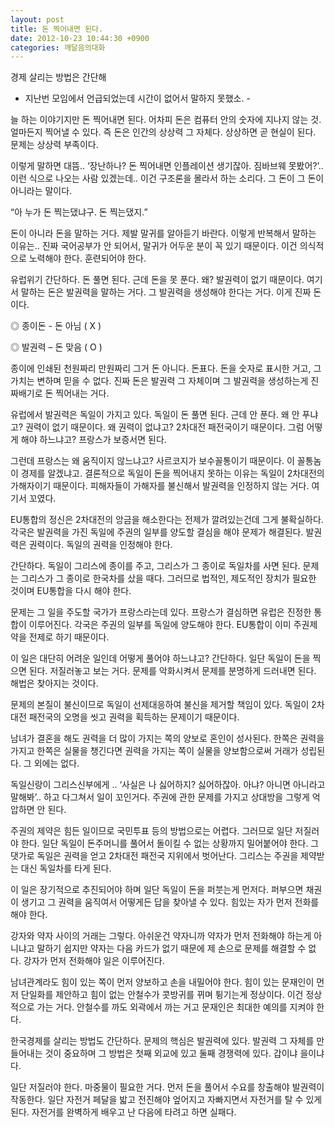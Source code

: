 ```yaml
---
layout: post
title: 돈 찍어내면 된다.
date: 2012-10-23 10:44:30 +0900
categories: 깨달음의대화
---
```

 경제 살리는 방법은 간단해 

 - 지난번 모임에서 언급되었는데 시간이 없어서 말하지 못했소. - 

 늘 하는 이야기지만 돈 찍어내면 된다. 어차피 돈은 컴퓨터 안의 숫자에 지나지 않는 것. 얼마든지 찍어낼 수 있다. 즉 돈은 인간의 상상력 그 자체다. 상상하면 곧 현실이 된다. 문제는 상상력 부족이다. 

 이렇게 말하면 대뜸.. ‘장난하나? 돈 찍어내면 인플레이션 생기잖아. 짐바브웨 못봤어?’.. 이런 식으로 나오는 사람 있겠는데.. 이건 구조론을 몰라서 하는 소리다. 그 돈이 그 돈이 아니라는 말이다. 

 “아 누가 돈 찍는댔냐구. 돈 찍는댔지.” 

 돈이 아니라 돈을 말하는 거다. 제발 말귀를 알아듣기 바란다. 이렇게 반복해서 말하는 이유는.. 진짜 국어공부가 안 되어서, 말귀가 어두운 분이 꼭 있기 때문이다. 이건 의식적으로 노력해야 한다. 훈련되어야 한다. 

 유럽위기 간단하다. 돈 풀면 된다. 근데 돈을 못 푼다. 왜? 발권력이 없기 때문이다. 여기서 말하는 돈은 발권력을 말하는 거다. 그 발권력을 생성해야 한다는 거다. 이게 진짜 돈이다. 

 ◎ 종이돈 - 돈 아님 ( X ) 

   
◎ 발권력 – 돈 맞음 ( O ) 

 종이에 인쇄된 천원짜리 만원짜리 그거 돈 아니다. 돈표다. 돈을 숫자로 표시한 거고, 그 가치는 변하며 믿을 수 없다. 진짜 돈은 발권력 그 자체이며 그 발권력을 생성하는게 진짜배기로 돈 찍어내는 거다. 

 유럽에서 발권력은 독일이 가지고 있다. 독일이 돈 풀면 된다. 근데 안 푼다. 왜 안 푸냐고? 권력이 없기 때문이다. 왜 권력이 없냐고? 2차대전 패전국이기 때문이다. 그럼 어떻게 해야 하느냐고? 프랑스가 보증서면 된다. 

 그런데 프랑스는 왜 움직이지 않느냐고? 사르코지가 보수꼴통이기 때문이다. 이 꼴통놈이 경제를 알겠냐고. 결론적으로 독일이 돈을 찍어내지 못하는 이유는 독일이 2차대전의 가해자이기 때문이다. 피해자들이 가해자를 불신해서 발권력을 인정하지 않는 거다. 여기서 꼬였다. 

 EU통합의 정신은 2차대전의 앙금을 해소한다는 전제가 깔려있는건데 그게 불확실하다. 각국은 발권력을 가진 독일에 주권의 일부를 양도할 결심을 해야 문제가 해결된다. 발권력은 권력이다. 독일의 권력을 인정해야 한다. 

 간단하다. 독일이 그리스에 종이를 주고, 그리스가 그 종이로 독일차를 사면 된다. 문제는 그리스가 그 종이로 한국차를 샀을 때다. 그러므로 법적인, 제도적인 장치가 필요한 것이며 EU통합을 다시 해야 한다. 

 문제는 그 일을 주도할 국가가 프랑스라는데 있다. 프랑스가 결심하면 유럽은 진정한 통합이 이루어진다. 각국은 주권의 일부를 독일에 양도해야 한다. EU통합이 이미 주권제약을 전제로 하기 때문이다. 

 이 일은 대단히 어려운 일인데 어떻게 풀어야 하느냐고? 간단하다. 일단 독일이 돈을 찍으면 된다. 저질러놓고 보는 거다. 문제를 악화시켜서 문제를 분명하게 드러내면 된다. 해법은 찾아지는 것이다. 

 문제의 본질이 불신이므로 독일이 선제대응하여 불신을 제거할 책임이 있다. 독일이 2차대전 패전국의 오명을 씻고 권력을 획득하는 문제이기 때문이다. 

 남녀가 결혼을 해도 권력을 더 많이 가지는 쪽의 양보로 혼인이 성사된다. 한쪽은 권력을 가지고 한쪽은 실물을 챙긴다면 권력을 가지는 쪽이 실물을 양보함으로써 거래가 성립된다. 그 외에는 없다. 

 독일신랑이 그리스신부에게 .. ‘사실은 나 싫어하지? 싫어하잖아. 아냐? 아니면 아니라고 말해봐’.. 하고 다그쳐서 일이 꼬인거다. 주권에 관한 문제를 가지고 상대방을 그렇게 억압하면 안 된다. 

 주권의 제약은 힘든 일이므로 국민투표 등의 방법으로는 어렵다. 그러므로 일단 저질러야 한다. 일단 독일이 돈주머니를 풀어서 돌이킬 수 없는 상황까지 밀어붙어야 한다. 그 댓가로 독일은 권력을 얻고 2차대전 패전국 지위에서 벗어난다. 그리스는 주권을 제약받는 대신 독일차를 타게 된다. 

 이 일은 장기적으로 추진되어야 하며 일단 독일이 돈을 퍼붓는게 먼저다. 퍼부으면 채권이 생기고 그 권력을 움직여서 어떻게든 답을 찾아낼 수 있다. 힘있는 자가 먼저 전화를 해야 한다. 

 강자와 약자 사이의 거래는 그렇다. 아쉬운건 약자니까 약자가 먼저 전화해야 하는게 아니냐고 말하기 쉽지만 약자는 다음 카드가 없기 때문에 제 손으로 문제를 해결할 수 없다. 강자가 먼저 전화해야 일은 이루어진다. 

 남녀관계라도 힘이 있는 쪽이 먼저 양보하고 손을 내밀어야 한다. 힘이 있는 문재인이 먼저 단일화를 제안하고 힘이 없는 안철수가 콧방귀를 뀌며 튕기는게 정상이다. 이건 정상적으로 가는 거다. 안철수를 까도 외곽에서 까는 거고 문재인은 최대한 예의를 지켜야 한다. 

 한국경제를 살리는 방법도 간단하다. 문제의 핵심은 발권력에 있다. 발권력 그 자체를 만들어내는 것이 중요하며 그 방법은 첫째 외교에 있고 둘째 경쟁력에 있다. 갑이냐 을이냐다. 

 일단 저질러야 한다. 마중물이 필요한 거다. 먼저 돈을 풀어서 수요를 창출해야 발권력이 작동한다. 일단 자전거 페달을 밟고 전진해야 엎어지고 자빠지면서 자전거를 탈 수 있게 된다. 자전거를 완벽하게 배우고 난 다음에 타려고 하면 실패다.